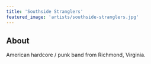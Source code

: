 ```yaml
---
title: 'Southside Stranglers'
featured_image: 'artists/southside-stranglers.jpg'
---
```


## About

American hardcore / punk band from Richmond, Virginia.
